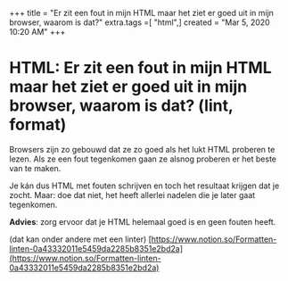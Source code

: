 +++
title = "Er zit een fout in mijn HTML maar het ziet er goed uit in mijn browser, waarom is dat?"
extra.tags =[ "html",]
created = "Mar 5, 2020 10:20 AM"
+++

# HTML: Er zit een fout in mijn HTML maar het ziet er goed uit in mijn browser, waarom is dat? (lint, format)

Browsers zijn zo gebouwd dat ze zo goed als het lukt HTML proberen te lezen. Als ze een fout tegenkomen gaan ze alsnog proberen er het beste van te maken.

Je kán dus HTML met fouten schrijven en toch het resultaat krijgen dat je zocht. Maar:  doe dat niet, het heeft allerlei nadelen die je later gaat tegenkomen.

**Advies**: zorg ervoor dat je HTML helemaal goed is en geen fouten heeft.

(dat kan onder andere met een linter)
[https://www.notion.so/Formatten-linten-0a43332011e5459da2285b8351e2bd2a](https://www.notion.so/Formatten-linten-0a43332011e5459da2285b8351e2bd2a)
